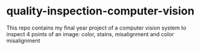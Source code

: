 # quality-inspection-computer-vision
This repo contains my final year project of a computer vision system to inspect 4 points of an image: color, stains, misalignment and color misalignment
